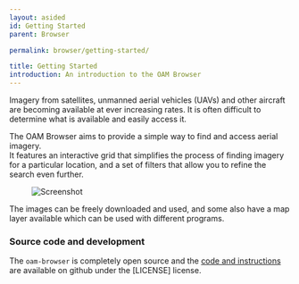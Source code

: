 ```yaml
---
layout: asided
id: Getting Started
parent: Browser

permalink: browser/getting-started/

title: Getting Started
introduction: An introduction to the OAM Browser
---
```


Imagery from satellites, unmanned aerial vehicles (UAVs) and other aircraft are becoming available at ever increasing rates. It is often difficult to determine what is available and easily access it.

The OAM Browser aims to provide a simple way to find and access aerial imagery.  
It features an interactive grid that simplifies the process of finding imagery for a particular location, and a set of filters that allow you to refine the search even further.

<figure class="align-center">
  <img src="{{ site.baseurl }}/assets/graphics/content/browser/grid.png" alt="Screenshot" />
</figure>

The images can be freely downloaded and used, and some also have a map layer available which can be used with different programs.

### Source code and development
The `oam-browser` is completely open source and the [code and instructions](https://github.com/hotosm/oam-browser) are available on github under the [LICENSE] license.

